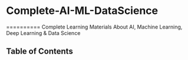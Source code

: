 # Complete-AI-ML-DataScience
==========
Complete Learning Materials About AI, Machine Learning, Deep Learning &amp; Data Science

Table of Contents
-----------------
